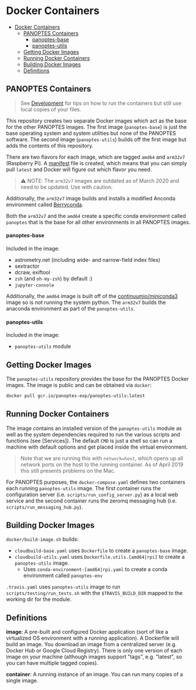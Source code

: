 Docker Containers
=================

- [Docker Containers](#docker-containers)
  - [PANOPTES Containers](#panoptes-containers)
      - [panoptes-base](#panoptes-base)
      - [panoptes-utils](#panoptes-utils)
  - [Getting Docker Images](#getting-docker-images)
  - [Running Docker Containers](#running-docker-containers)
  - [Building Docker Images](#building-docker-images)
  - [Definitions](#definitions)

## PANOPTES Containers

> See [Development](#development) for tips on how to run the containers but still use local copies of your files.

This repository creates two separate Docker images which act as the base for the other PANOPTES images.  The first image (`panoptes-base`) is just the base operating system and system utilities but none of the PANOPTES software. The second image (`panoptes-utils`) builds off the first image but adds the contents
of this repository.

There are two flavors for each image, which are tagged `amd64` and `arm32v7` (Raspberry Pi). A
[manifest](https://docs.docker.com/engine/reference/commandline/manifest/) file is created, which means
that you can simply pull `latest` and Docker will figure out which flavor you need.

> :warning: NOTE: The `arm32v7` images are outdated as of March 2020 and need to be updated. Use with caution.

Additionally, the `arm32v7` image builds and installs a modified Anconda environment called [Berryconda](https://github.com/jjhelmus/berryconda).

Both the `arm32v7` and the `amd64` create a specific conda environment called `panoptes` that is the base for all other environments in all PANOPTES images.

#### panoptes-base

Included in the image:

* astrometry.net (including wide- and narrow-field index files)
* sextractor
* dcraw, exiftool
* `zsh` (and `oh-my-zsh`) by default :)
* `jupyter-console`

Additionally, the `amd64` image is built off of the [continuumio/miniconda3](https://hub.docker.com/r/continuumio/miniconda3) image so is *not* running the system python. The `arm32v7` builds the anaconda environment as part of the `panoptes-utils`.

#### panoptes-utils

Included in the image:

* `panoptes-utils` module


## Getting Docker Images

The `panoptes-utils` repository provides the base for the PANOPTES Docker images. The image
is public and can be obtained via `docker`:

```bash
docker pull gcr.io/panoptes-exp/panoptes-utils:latest
```

## Running Docker Containers

The image contains an installed version of the `panoptes-utils` module as well as the system dependencies required to run the various scripts and functions (see [Services]). The default `CMD` is just a shell so
can run a machine with default options and get placed inside the virtual environment.

> Note that we are running this with `network=host`, which opens up all network ports on
the host to the running container. As of April 2019 this still presents problems on the Mac.

For PANOPTES purposes, the `docker-compose.yaml` defines two containers each running `panoptes-utils` image.
The first container runs the configuration server (i.e. `scripts/run_config_server.py`) as a local web service and the second container runs the zeromq messaging hub (i.e. `scripts/run_messaging_hub.py`).

## Building Docker Images

`docker/build-image.sh` builds:
* `cloudbuild-base.yaml` uses `Dockerfile` to create a `panoptes-base` image.
* `cloudbuild-utils.yaml` uses `Dockerfile.utils.[amd64|rpi]` to create a `panoptes-utils` image.
  * Uses `conda-environment-[amd64|rpi.yaml` to create a conda environment called `panoptes-env`

`.travis.yaml` uses `panoptes-utils` image to run `scripts/testing/run_tests.sh` with the `$TRAVIS_BUILD_DIR` mapped to the working dir for the module.

## Definitions

**image**: A pre-built and configured Docker application (sort of like a virtualized OS environment with a running application). A Dockerfile will build an image. You download an image from a centralized server (e.g. Docker Hub or Google Cloud Registry). There is only one version of each image on your machine (although images support "tags", e.g. "latest", so you can have multiple tagged copies).

**container**: A running instance of an image. You can run many copies of a single image.
